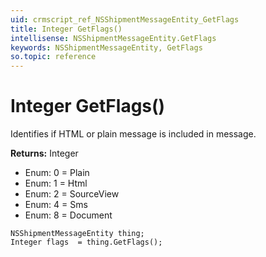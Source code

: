 ```yaml
---
uid: crmscript_ref_NSShipmentMessageEntity_GetFlags
title: Integer GetFlags()
intellisense: NSShipmentMessageEntity.GetFlags
keywords: NSShipmentMessageEntity, GetFlags
so.topic: reference
---
```


# Integer GetFlags()

Identifies if HTML or plain message is included in message.

**Returns:** Integer

* Enum: 0 = Plain 
* Enum: 1 = Html 
* Enum: 2 = SourceView 
* Enum: 4 = Sms 
* Enum: 8 = Document 

```crmscript
NSShipmentMessageEntity thing;
Integer flags  = thing.GetFlags();
```

